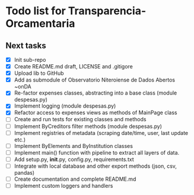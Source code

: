 Todo list for Transparencia-Orcamentaria
====

## Next tasks
- [x] Init sub-repo
- [x] Create README.md draft, LICENSE and .gitigore
- [x] Upload lib to GitHub
- [x] Add as submodule of Observatorio Niteroiense de Dados Abertos ~onDA
- [x] Re-factor expenses classes, abstracting into a base class (module despesas.py)
- [x] Implement logging (module despesas.py)
- [x] Refactor access to expenses views as methods of MainPage class
- [ ] Create and run tests for existing classes and methods
- [ ] Implement ByCreditors filter methods (module despesas.py)
- [ ] Implement registries of metadata (scraping date/time, user, last update etc.)
- [ ] Implement ByElements and ByInstitution classes
- [ ] Implement main() function with pipeline to extract all layers of data.
- [ ] Add setup.py, __init__.py, config.py, requirements.txt
- [ ] Integrate with local database and other export methods (json, csv, pandas)
- [ ] Create documentation and complete README.md
- [ ] Implement custom loggers and handlers
